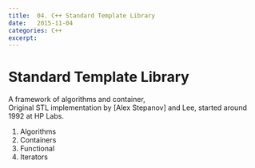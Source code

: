 ```yaml
---
title:  04. C++ Standard Template Library
date:   2015-11-04
categories: C++ 
excerpt:
---
```


# Standard Template Library
A framework of algorithms and container,  
Original STL implementation by [Alex Stepanov] and Lee, started around 1992 at HP Labs.
1. Algorithms
2. Containers
3. Functional
4. Iterators